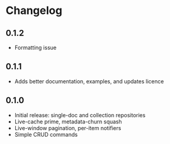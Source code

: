 # Changelog

## 0.1.2

- Formatting issue

## 0.1.1

- Adds better documentation, examples, and updates licence

## 0.1.0

- Initial release: single-doc and collection repositories
- Live-cache prime, metadata-churn squash
- Live-window pagination, per-item notifiers
- Simple CRUD commands
